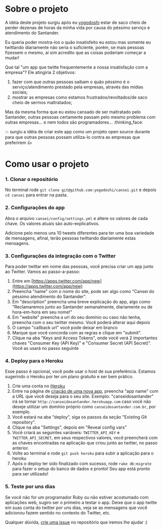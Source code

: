 # Sobre o projeto

A idéia deste projeto surgiu após eu [yogodoshi](https://twitter.com/yogodoshi) estar de saco cheio de perder dezenas de horas da minha vida por causa do péssimo serviço e atendimento do Santander.

Eu queria poder mostra-los o quão insatisfeito eu estou mas somente eu twittando diariamente não seria o suficiente, porém, se mais pessoas fizessem o mesmo, aí sim acredito que as coisas poderiam começar a mudar!

Que tal "um app que twitte frequentemente a nossa insatisfação com a empresa"? Ele atingiria 2 objetivos:

1. fazer com que outras pessoas saibam o quão péssimo é o serviço/atendimento prestado pela empresas, através das mídias sociais;
2. mostrar as empresas como estamos frustrados/revoltados/de saco cheio de sermos maltratados;

Mas da mesma forma que eu estou cansado de ser maltratado pelo Santander, outras pessoas certamente passam pelo mesmo problema com outras empresas... e nem todos são programadores... :thinking_face:

:boom: surgiu a idéia de criar este app como um projeto open source durante para que outras pessoas possam utiliza-lo contra as empresas que preferirem :thumbsup:

# Como usar o projeto

### 1. Clonar o repositório

No terminal rode `git clone git@github.com:yogodoshi/cansei.git` e depois `cd cansei` para entrar na pasta.


### 2. Configurações do app

Abra o arquivo `cansei/config/settings.yml` e altere os valores de cada chave. Os valores atuais são auto-explicativos.

Adicione pelo menos uns 10 tweets diferentes para ter uma boa variedade de mensagens, afinal, terão pessoas twittando diariamente estas mensagens.

### 3. Configurações da integração com o Twitter

Para poder twittar em nome das pessoas, você precisa criar um app junto ao Twitter. Vamos ao passo-a-passo:

1. Entre em [https://apps.twitter.com/app/new](https://apps.twitter.com/app/new)
2. Preencha "name" com o nome do site, pode ser algo como "Cansei do péssimo atendimento do Santander".
3. Em "description" preencha uma breve explicação do app, algo como "Reclamaremos junto ao Santander semanalmente, diariamente ou de hora-em-hora em seu nome!"
4. Em "website" preencha a url do seu domínio ou caso não tenha, preencha com o seu twitter mesmo. Você poderá alterar aqui depois
5. O campo "callback url" você pode deixar em branco
6. Marque que você concorda com as regras e clique em "submit".
7. Clique na aba "Keys and Access Tokens", onde você verá 2 importantes chaves "Consumer Key (API Key)" e "Consumer Secret (API Secret)". Você as usará no passo seguinte

### 4. Deploy para o Heroku

Esse passo é opcional, você pode usar o host de sua preferência. Estamos sugerindo o Heroku por ter um plano gratuito e ser bem prático.

1. Crie uma conta no [Heroku](https://heroku.com)
2. Entre na página de [criação de uma nova app](https://dashboard.heroku.com/new-app), preencha "app name" com a URL que você deseja para o seu site. Exemplo: "canseidosantander" irá se tornar `http://canseidosantander.herokuapp.com` caso você não deseje utilizar um domínio próprio como `canseidosantander.com.br`, por exemplo.
3. Você estará na aba "deploy", siga os passos da seção "Existing Git repository".
4. Clique na aba "Settings", depois em "Reveal config vars"
5. Você criará as seguintes variáveis: `TWITTER_API_KEY` e `TWITTER_API_SECRET`, em seus respectivos valores, você preencherá com as chaves encontradas na aplicação que criou junto ao twitter, no passo anterior.
6. Volte ao terminal e rode `git push heroku` para subir a aplicação para o heroku
7. Após o deploy ter sido finalizado com sucesso, rode `rake db:migrate` para fazer o setup do banco de dados e pronto! Seu app está pronto para ser utilizado!

### 5. Teste por uns dias

Se você não for um programador Ruby ou não estiver acostumado com aplicações web, sugiro ser o primeiro a testar o app. Deixe que o app twitte em suas conta do twitter por uns dias, veja se as mensagens que você adicionou fazem sentido no contexto do Twitter, etc.

Qualquer dúvida, [crie uma issue](https://github.com/yogodoshi/cansei/issues) no repositório que iremos lhe ajudar :)
